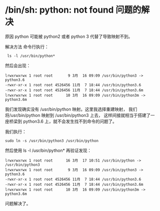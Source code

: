 





# /bin/sh: python: not found 问题的解决

原因
python 可能被 python2 或者 python 3 代替了导致映射不到。

解决方法
命令行执行：

```shell
 ls -l /usr/bin/python*
```

然后会出现：

```
lrwxrwxrwx 1 root root       9 3月  16 09:09 /usr/bin/python3 -> python3.6
-rwxr-xr-x 1 root root 4526456 11月  7 18:44 /usr/bin/python3.6
-rwxr-xr-x 1 root root 4526456 11月  7 18:44 /usr/bin/python3.6m
lrwxrwxrwx 1 root root      10 3月  16 09:09 /usr/bin/python3m -> python3.6m
```

我们发现确实没有 /usr/bin/python 映射。这里我选择重建映射， 我们将/usr/bin/python 映射到 /usr/bin/python3 上去， 这样间接就相当于搭建了一座桥梁到 python3.6 上，就不会发生找不到命令的问题了。

我们执行：

```shell
sudo ln -s /usr/bin/python3 /usr/bin/python
```


然后使用 ls -l /usr/bin/python* 再验证发现：

```shell
lrwxrwxrwx 1 root root      16 3月  17 10:51 /usr/bin/python -> /usr/bin/python3
lrwxrwxrwx 1 root root       9 3月  16 09:09 /usr/bin/python3 -> python3.6
-rwxr-xr-x 1 root root 4526456 11月  7 18:44 /usr/bin/python3.6
-rwxr-xr-x 1 root root 4526456 11月  7 18:44 /usr/bin/python3.6m
lrwxrwxrwx 1 root root      10 3月  16 09:09 /usr/bin/python3m -> python3.6m
```


问题解决了。